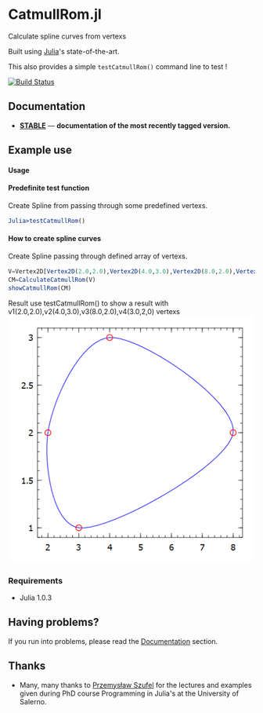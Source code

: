 # CatmullRom.jl

Calculate spline curves from vertexs

Built using [Julia](https://julialang.org/)'s state-of-the-art.

This also provides a simple `testCatmullRom()` command line to test !

[![Build Status](https://travis-ci.com/ldema/CatmullRom.svg?branch=master)](https://travis-ci.com/ldema/CatmullRom)

## Documentation

[docs-dev-img]: https://img.shields.io/badge/docs-dev-blue.svg
[docs-dev-url]: https://juliadocs.github.io/Documenter.jl/latest

[docs-stable-img]: https://img.shields.io/badge/docs-stable-blue.svg
[docs-stable-url]: https://github.com/ldema/CatmullRom/blob/master/docs/src/index.md

- [**STABLE**][docs-stable-url] &mdash; **documentation of the most recently tagged version.**


## Example use

#### Usage

#### Predefinite test function

Create Spline from passing through some predefined vertexs.

```Julia
Julia>testCatmullRom()
```

#### How to create spline curves

Create Spline passing through defined array of vertexs.
```Julia
V=Vertex2D[Vertex2D(2.0,2.0),Vertex2D(4.0,3.0),Vertex2D(8.0,2.0),Vertex2D(3.0,1.0)]
CM=CalculateCatmullRom(V)
showCatmullRom(CM)
```
Result
use testCatmullRom() to show a result with v1(2.0,2.0),v2(4.0,3.0),v3(8.0,2.0),v4(3.0,2,0) vertexs
![Alt text](CatmullRom.png?raw=true "Title")


### Requirements

  * Julia 1.0.3

## Having problems?

If you run into problems, please read the [Documentation](https://github.com/ldema/CatmullRom/blob/master/docs/src/index.md) section.

## Thanks

* Many, many thanks to [Przemysław Szufel](https://szufel.pl/) for the lectures and examples given during PhD course Programming in Julia's at the University of Salerno.
